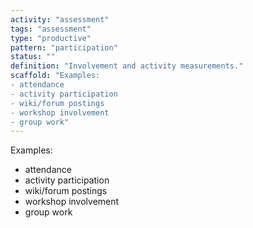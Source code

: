 ```yaml
---
activity: "assessment"
tags: "assessment"
type: "productive"
pattern: "participation"
status: ""
definition: "Involvement and activity measurements."
scaffold: "Examples:
- attendance
- activity participation
- wiki/forum postings
- workshop involvement
- group work"
---
```


Examples:
- attendance
- activity participation
- wiki/forum postings
- workshop involvement
- group work
